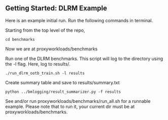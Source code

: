 ## Getting Started: DLRM Example
Here is an example initial run. Run the following commands in terminal.

Starting from the top level of the repo,
```
cd benchmarks
```
Now we are at proxyworkloads/benchmarks

Run one of the DLRM benchmarks. This script will log to the 
directory using the -l flag. Here, log to results/.
```
./run_dlrm_ootb_train.sh -l results
```

Create summary table and save to results/summary.txt
```
python ../bmlogging/result_summarizer.py -f results 
```

See and/or run proxyworkloads/benchmarks/run_all.sh for a runnable example. Please note that to run it, your current dir must be at proxyworkloads/benchmarks.